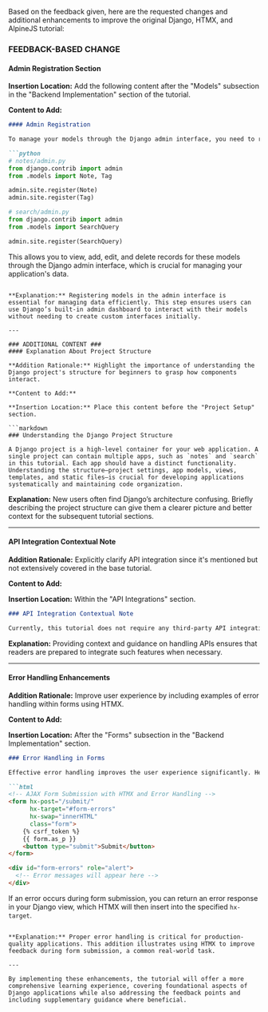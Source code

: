 Based on the feedback given, here are the requested changes and additional enhancements to improve the original Django, HTMX, and AlpineJS tutorial:

### FEEDBACK-BASED CHANGE ###
#### Admin Registration Section

**Insertion Location:** Add the following content after the "Models" subsection in the "Backend Implementation" section of the tutorial.

**Content to Add:**

```markdown
#### Admin Registration

To manage your models through the Django admin interface, you need to register them. Add the following code to your `admin.py` file in each app:

```python
# notes/admin.py
from django.contrib import admin
from .models import Note, Tag

admin.site.register(Note)
admin.site.register(Tag)

# search/admin.py
from django.contrib import admin
from .models import SearchQuery

admin.site.register(SearchQuery)
```

This allows you to view, add, edit, and delete records for these models through the Django admin interface, which is crucial for managing your application's data.
```

**Explanation:** Registering models in the admin interface is essential for managing data efficiently. This step ensures users can use Django’s built-in admin dashboard to interact with their models without needing to create custom interfaces initially.

---

### ADDITIONAL CONTENT ###
#### Explanation About Project Structure

**Addition Rationale:** Highlight the importance of understanding the Django project's structure for beginners to grasp how components interact.

**Content to Add:**

**Insertion Location:** Place this content before the "Project Setup" section.

```markdown
### Understanding the Django Project Structure

A Django project is a high-level container for your web application. A single project can contain multiple apps, such as `notes` and `search` in this tutorial. Each app should have a distinct functionality. Understanding the structure—project settings, app models, views, templates, and static files—is crucial for developing applications systematically and maintaining code organization.
```

**Explanation:** New users often find Django’s architecture confusing. Briefly describing the project structure can give them a clearer picture and better context for the subsequent tutorial sections.

---

#### API Integration Contextual Note

**Addition Rationale:** Explicitly clarify API integration since it's mentioned but not extensively covered in the base tutorial.

**Content to Add:**

**Insertion Location:** Within the "API Integrations" section.

```markdown
### API Integration Contextual Note

Currently, this tutorial does not require any third-party API integrations. However, if your application needs external data or services, consider adding API calls in a organized utility module or service layer. Properly structuring API logic helps maintain organized and scalable code, preventing issues as the application grows.
```

**Explanation:** Providing context and guidance on handling APIs ensures that readers are prepared to integrate such features when necessary.

---

#### Error Handling Enhancements

**Addition Rationale:** Improve user experience by including examples of error handling within forms using HTMX. 

**Content to Add:**

**Insertion Location:** After the "Forms" subsection in the "Backend Implementation" section.

```markdown
### Error Handling in Forms

Effective error handling improves the user experience significantly. Here is an example using HTMX to display error messages directly in your form.

```html
<!-- AJAX Form Submission with HTMX and Error Handling -->
<form hx-post="/submit/"
      hx-target="#form-errors"
      hx-swap="innerHTML"
      class="form">
    {% csrf_token %}
    {{ form.as_p }}
    <button type="submit">Submit</button>
</form>

<div id="form-errors" role="alert">
  <!-- Error messages will appear here -->
</div>
```

If an error occurs during form submission, you can return an error response in your Django view, which HTMX will then insert into the specified `hx-target`.
```

**Explanation:** Proper error handling is critical for production-quality applications. This addition illustrates using HTMX to improve feedback during form submission, a common real-world task.

---

By implementing these enhancements, the tutorial will offer a more comprehensive learning experience, covering foundational aspects of Django applications while also addressing the feedback points and including supplementary guidance where beneficial.